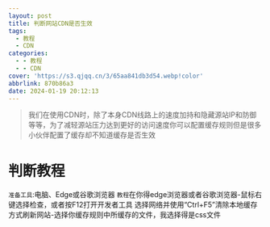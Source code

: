 ```yaml
---
layout: post
title: 判断网站CDN是否生效
tags:
  - 教程
  - CDN
categories:
  - - 教程
  - - CDN
cover: 'https://s3.qjqq.cn/3/65aa841db3d54.webp!color'
abbrlink: 870b86a3
date: 2024-01-19 20:12:13
---
```

> 我们在使用CDN时，除了本身CDN线路上的速度加持和隐藏源站IP和防御等等，为了减轻源站压力达到更好的访问速度你可以配置缓存规则但是很多小伙伴配置了缓存却不知道缓存是否生效
# 判断教程
```准备工具```:电脑、Edge或谷歌浏览器
```教程```在你得edge浏览器或者谷歌浏览器-鼠标右键选择检查，或者按F12打开开发者工具
选择网络并使用“Ctrl+F5”清除本地缓存方式刷新网站-选择你缓存规则中所缓存的文件，我选择得是css文件
